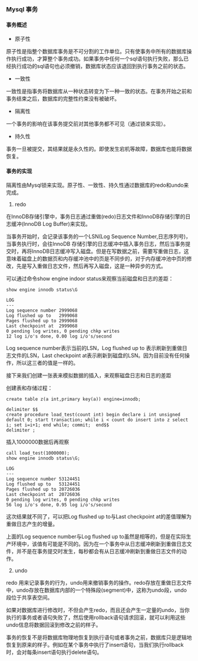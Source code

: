### Mysql 事务

#### 事务概述

* 原子性

原子性是指整个数据库事务是不可分割的工作单位。只有使事务中所有的数据库操作执行成功，才算整个事务成功。如果事务中任何一个sql语句执行失败，那么已经执行成功的sql语句也必须撤销，数据库状态应该退回到执行事务之前的状态。

* 一致性

一致性是指事务将数据库从一种状态转变为下一种一致的状态。在事务开始之前和事务结束之后，数据库的完整性约束没有被破坏。

* 隔离性

一个事务的影响在该事务提交前对其他事务都不可见（通过锁来实现）。

* 持久性

事务一旦被提交，其结果就是永久性的。即使发生宕机等故障，数据库也能将数据恢复。

#### 事务的实现

隔离性由Mysql锁来实现。原子性、一致性、持久性通过数据库的redo和undo来完成。

1. redo 

在InnoDB存储引擎中，事务日志通过重做(redo)日志文件和InnoDB存储引擎的日志缓冲(InnoDB Log Buffer)来实现。

当事务开始时，会记录该事务的一个LSN(Log Sequence Number,日志序列号)，当事务执行时，会往InnoDB 存储引擎的日志缓冲中插入事务日志，然后当事务提交时，再将InnoDB日志缓冲写入磁盘。但是在写数据之前，需要写重做日志，这意味着磁盘上的数据页和内存缓冲池中的页是不同步的，对于内存缓冲池中页的修改，先是写入重做日志文件，然后再写入磁盘，这是一种异步的方式。

可以通过命令show engine indoor status来观察当前磁盘和日志的差距：

```
show engine innodb status\G

LOG
---
Log sequence number 2999068
Log flushed up to   2999068
Pages flushed up to 2999068
Last checkpoint at  2999068
0 pending log writes, 0 pending chkp writes
12 log i/o's done, 0.00 log i/o's/second

```

Log sequence number表示当前的LSN，Log flushed up to 表示刷新到重做日志文件的LSN，Last checkpoint at表示刷新到磁盘的LSN。因为目前没有任何操作，所以这三者的值是一样的。

接下来我们创建一张表来模拟数据的插入，来观察磁盘日志和日志的差距

创建表和存储过程：

```
create table z(a int,primary key(a)) engine=innodb;

delimiter $$
create procedure load_test(count int) begin declare i int unsigned default 0; start transaction; while i < count do insert into z select i; set i=i+1; end while; commit;  end$$
delimiter ;
```

插入1000000数据后再观察

```
call load_test(1000000);
show engine innodb status\G;

LOG
---
Log sequence number 53124451
Log flushed up to   53124451
Pages flushed up to 20726036
Last checkpoint at  20726036
0 pending log writes, 0 pending chkp writes
56 log i/o's done, 0.95 log i/o's/second
```

这次结果就不同了，可以把Log flushed up to与Last checkpoint at的差值理解为重做日志产生的增量。

上面的Log sequence number与Log flushed up to虽然是相等的，但是在实际生产环境中，该值有可能是不同的。因为在一个事务中从日志缓冲刷新到重做日志文件，并不是在事务提交时发生，每秒都会有从日志缓冲刷新到重做日志文件的动作。

2. undo

redo 用来记录事务的行为，undo用来撤销事务的操作。redo存放在重做日志文件中，undo存放在数据库内部的一个特殊段(segment)中，这称为undo段，undo段位于共享表空间。

如果对数据库进行修改时，不但会产生redo，而且还会产生一定量的undo，当你执行的事务或者语句失败了，然后使用rollback语句请求回滚，就可以利用这些undo信息将数据回滚到修改之前的样子。

事务的恢复不是将数据库物理地恢复到执行语句或者事务之前，数据库只是逻辑地恢复到原来的样子。例如在某个事务中执行了insert语句，当我们执行rollback时，会对每条insert语句执行delete语句。



